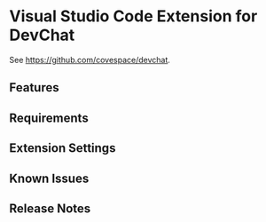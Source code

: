 # Visual Studio Code Extension for DevChat

See https://github.com/covespace/devchat.

## Features

## Requirements

## Extension Settings

## Known Issues

## Release Notes

